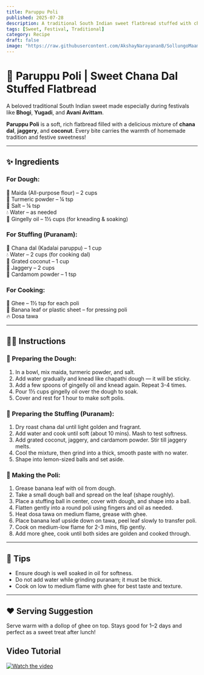 ```yaml
---
title: Paruppu Poli  
published: 2025-07-28  
description: A traditional South Indian sweet flatbread stuffed with chana dal, jaggery, and coconut — soft, rich, and perfect for festivals.  
tags: [Sweet, Festival, Traditional]  
category: Recipe  
draft: false  
image: "https://raw.githubusercontent.com/AkshayNarayananB/SollungoMaami/master/images/paruppu boli.jpg" 
---
```


# 🌾 Paruppu Poli | Sweet Chana Dal Stuffed Flatbread

A beloved traditional South Indian sweet made especially during festivals like **Bhogi**, **Yugadi**, and **Avani Avittam**.

**Paruppu Poli** is a soft, rich flatbread filled with a delicious mixture of **chana dal**, **jaggery**, and **coconut**. Every bite carries the warmth of homemade tradition and festive sweetness!

---

## ✨ Ingredients

### For Dough:  
🌾 Maida (All-purpose flour) – 2 cups  
💛 Turmeric powder – ¼ tsp  
🧂 Salt – ¼ tsp  
💧 Water – as needed  
🥥 Gingelly oil – 1½ cups (for kneading & soaking)  

### For Stuffing (Puranam):  
🌱 Chana dal (Kadalai paruppu) – 1 cup  
💧 Water – 2 cups (for cooking dal)  
🥥 Grated coconut – 1 cup  
🍬 Jaggery – 2 cups  
🌿 Cardamom powder – 1 tsp  

### For Cooking:  
🧈 Ghee – 1½ tsp for each poli  
🍃 Banana leaf or plastic sheet – for pressing poli  
🔥 Dosa tawa  

---

## 👩‍🍳 Instructions

### 🔸 Preparing the Dough:  
1. In a bowl, mix maida, turmeric powder, and salt.  
2. Add water gradually and knead like chapathi dough — it will be sticky.  
3. Add a few spoons of gingelly oil and knead again. Repeat 3-4 times.  
4. Pour 1½ cups gingelly oil over the dough to soak.  
5. Cover and rest for 1 hour to make soft polis.  

### 🔸 Preparing the Stuffing (Puranam):  
1. Dry roast chana dal until light golden and fragrant.  
2. Add water and cook until soft (about 10 mins). Mash to test softness.  
3. Add grated coconut, jaggery, and cardamom powder. Stir till jaggery melts.  
4. Cool the mixture, then grind into a thick, smooth paste with no water.  
5. Shape into lemon-sized balls and set aside.  

### 🔸 Making the Poli:  
1. Grease banana leaf with oil from dough.  
2. Take a small dough ball and spread on the leaf (shape roughly).  
3. Place a stuffing ball in center, cover with dough, and shape into a ball.  
4. Flatten gently into a round poli using fingers and oil as needed.  
5. Heat dosa tawa on medium flame, grease with ghee.  
6. Place banana leaf upside down on tawa, peel leaf slowly to transfer poli.  
7. Cook on medium-low flame for 2-3 mins, flip gently.  
8. Add more ghee, cook until both sides are golden and cooked through.  

---

## 📝 Tips

- Ensure dough is well soaked in oil for softness.  
- Do not add water while grinding puranam; it must be thick.  
- Cook on low to medium flame with ghee for best taste and texture.  

---

## ❤️ Serving Suggestion

Serve warm with a dollop of ghee on top. Stays good for 1–2 days and perfect as a sweet treat after lunch!


## Video Tutorial

[![Watch the video](https://img.youtube.com/vi/VIDEO_ID/0.jpg)](https://youtu.be/hco5BV__yd4?si=JkvFE4e0YEB8jE5q)
